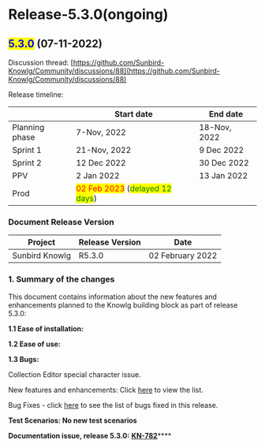 # Release-5.3.0(ongoing)

## <mark style="color:blue;">5.3.0</mark> (07-11-2022)

Discussion thread: [https://github.com/Sunbird-Knowlg/Community/discussions/88](https://github.com/Sunbird-Knowlg/Community/discussions/88)

Release timeline:

|                | Start date                                                                                      | End date     |
| -------------- | ----------------------------------------------------------------------------------------------- | ------------ |
| Planning phase | 7-Nov, 2022                                                                                     | 18-Nov, 2022 |
| Sprint 1       | 21-Nov, 2022                                                                                    | 9 Dec 2022   |
| Sprint 2       | 12 Dec 2022                                                                                     | 30 Dec 2022  |
| PPV            | 2 Jan 2022                                                                                      | 13 Jan 2022  |
| Prod           | <mark style="color:red;">02 Feb 2023</mark> (<mark style="color:green;">delayed 12 days</mark>) |              |

### Document Release Version

| Project        | Release Version | Date             |
| -------------- | --------------- | ---------------- |
| Sunbird Knowlg | R5.3.0          | 02 February 2022 |

### **1. Summary of the changes**

This document contains information about the new features and enhancements planned to the Knowlg building block as part of release 5.3.0:

**1.1 Ease of installation:**&#x20;

**1.2 Ease of use:**

**1.3 Bugs:**&#x20;

Collection Editor special character issue.

New features and enhancements: Click [here](https://project-sunbird.atlassian.net/issues/?filter=12754\&jql=project%20%3D%20KN%20AND%20issuetype%20in%20\(Documentation-Issue%2C%20Minor-Enhancement%2C%20RFC\)%20AND%20status%20in%20\(Done%2C%20%22In%20Validation%22\)%20AND%20labels%20%3D%20QA\_Required\_Regression%20AND%20Sprint%20in%20\(310%2C%20311\)%20ORDER%20BY%20key%20ASC%2C%20created%20DESC) to view the list.&#x20;

Bug Fixes - click [here](https://project-sunbird.atlassian.net/issues/?filter=11287\&jql=project%20%3D%20KN%20AND%20issuetype%20%3D%20Bug%20AND%20labels%20%3D%20QA\_Required%20AND%20Sprint%20in%20\(311%2C%20310\)%20ORDER%20BY%20key%20ASC%2C%20created%20DESC) to see the list of bugs fixed in this release.

**Test Scenarios: No new test scenarios**

**Documentation issue, release 5.3.0:** [**KN-782**](https://project-sunbird.atlassian.net/browse/KN-782)****
